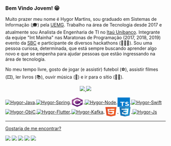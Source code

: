 ### Bem Vindo Jovem! 😁

Muito prazer meu nome é Hygor Martins, sou graduado em Sistemas de Informação (🎓) pela [UEMG](http://www.uemg.br/unidades-2019/164-passos). Trabalho na área de Tecnologia desde 2017 e atualmente sou Analista de Engenharia de TI no [Itaú Unibanco](https://www.itau.com.br). Integrante da equipe "Int Mainha" nas Maratonas de Programação (2017, 2018, 2019) evento da [SBC](http://maratona.sbc.org.br/sobre20.html) e participante de diversos hackathons (🧑🏻‍💻). Sou uma pessoa curiosa, determinada, que está sempre buscando aprender algo novo e que se empenha para ajudar pessoas que estão ingressando na área de tecnologia.

No meu tempo livre, gosto de jogar (e assistir) futebol (⚽️), assistir filmes (🎞️), ler livros (📚), ouvir música (🎵) e ir para o sítio (👨‍🌾).

<div align="center">
  <a href="https://github.com/hygorm10">
  <img height="180em" src="https://github-readme-stats.vercel.app/api?username=hygorm10&show_icons=true&theme=dracula&include_all_commits=true&count_private=true"/>
  <img height="180em" src="https://github-readme-stats.vercel.app/api/top-langs/?username=hygorm10&layout=compact&langs_count=7&theme=dracula"/>
</div>
<div style="display: inline_block"><br>
  <img align="center" alt="Hygor-Java" height="30" width="40" src="https://cdn.jsdelivr.net/gh/devicons/devicon/icons/java/java-original.svg">
  <img align="center" alt="Hygor-Spring" height="30" width="40" src="https://cdn.jsdelivr.net/gh/devicons/devicon/icons/spring/spring-original-wordmark.svg">
  <img align="center" alt="Hygor-Csharp" height="30" width="40" src="https://raw.githubusercontent.com/devicons/devicon/master/icons/csharp/csharp-original.svg">
  <img align="center" alt="Hygor-Node" height="30" width="40" src="https://cdn.jsdelivr.net/gh/devicons/devicon/icons/nodejs/nodejs-original.svg">
  <img align="center" alt="Typescript-Spring" height="30" width="40" src="https://raw.githubusercontent.com/devicons/devicon/master/icons/typescript/typescript-plain.svg">
  <img align="center" alt="Hygor-Swift" height="30" width="40" src="https://cdn.jsdelivr.net/gh/devicons/devicon/icons/swift/swift-original.svg">
  <img align="center" alt="Hygor-ObjC" height="30" width="40" src="https://cdn.jsdelivr.net/gh/devicons/devicon/icons/objectivec/objectivec-plain.svg">
  <img align="center" alt="Hygor-Flutter" height="30" width="40" src="https://cdn.jsdelivr.net/gh/devicons/devicon/icons/flutter/flutter-original.svg">
    <img align="center" alt="Hygor-Kafka" height="30" width="40" src="https://cdn.jsdelivr.net/gh/devicons/devicon/icons/apachekafka/apachekafka-original-wordmark.svg">
  <img align="center" alt="Hygor-HTML" height="30" width="40" src="https://raw.githubusercontent.com/devicons/devicon/master/icons/html5/html5-original.svg">
  <img align="center" alt="Hygor-CSS" height="30" width="40" src="https://raw.githubusercontent.com/devicons/devicon/master/icons/css3/css3-original.svg">
  <img align="center" alt="Hygor-Js" height="30" width="40" src="https://cdn.jsdelivr.net/gh/devicons/devicon/icons/javascript/javascript-original.svg">
  <br>
</div>

<hr/>

Gostaria de me encontrar?


<div> 
  <a href="https://www.linkedin.com/in/hygormartins" target="_blank"><img src="https://img.shields.io/badge/-LinkedIn-%230077B5?style=for-the-badge&logo=linkedin&logoColor=white" target="_blank"></a>
  <a href = "mailto:hygor.martins74@live.com"><img src="https://img.shields.io/badge/Microsoft_Outlook-0078D4?style=for-the-badge&logo=microsoft-outlook&logoColor=white target="_blank"></a>
  <a href="https://www.instagram.com/hygorm10" target="_blank"><img src="https://img.shields.io/badge/-Instagram-%23E4405F?style=for-the-badge&logo=instagram&logoColor=white" target="_blank"></a>
  <a href="https://www.facebook.com/HygorMartins" target="_blank"><img src="https://img.shields.io/badge/Facebook-1877F2?style=for-the-badge&logo=facebook&logoColor=white" target="_blank"></a>
 	<a href="https://open.spotify.com/user/hygor_martins?si=6c10a991b7bb4209" target="_blank"><img src="https://img.shields.io/badge/Spotify-1ED760?&style=for-the-badge&logo=spotify&logoColor=white" target="_blank"></a>
</div>
